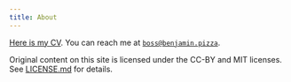 ```yaml
---
title: About
---
```



[Here is my CV](Benjamin_Hodgson_CV.pdf). You can reach me at [`boss@benjamin.pizza`](mailto:boss@benjamin.pizza).

Original content on this site is licensed under the CC-BY and MIT licenses. See [LICENSE.md](https://github.com/benjamin-hodgson/benjamin-hodgson.github.io/blob/main/LICENSE.md) for details.
